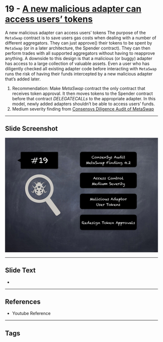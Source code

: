 
# 19 - [A new malicious adapter can access users’ tokens](./A%20new%20malicious%20adapter%20can%20access%20users’%20tokens.md)

A new malicious adapter can access users’ tokens The purpose of the `MetaSwap` contract is to save users gas costs when dealing with a number of different aggregators. They can just approve() their tokens to be spent by `MetaSwap` (or in a later architecture, the Spender contract). They can then perform trades with all supported aggregators without having to reapprove anything. A downside to this design is that a malicious (or buggy) adapter has access to a large collection of valuable assets. Even a user who has diligently checked all existing adapter code before interacting with `MetaSwap` runs the risk of having their funds intercepted by a new malicious adapter that’s added later.


1. Recommendation: Make _MetaSwap_ contract the only contract that receives token approval. It then moves tokens to the Spender contract before that contract _DELEGATECALLs_ to the appropriate adapter. In this model, newly added adapters shouldn’t be able to access users’ funds.
2. Medium severity finding from [Consensys Diligence Audit of MetaSwap](https://consensys.net/diligence/audits/2020/08/metaswap/#a-new-malicious-adapter-can-access-users-tokens)


___
## Slide Screenshot
![019.png](../../images/7.%20Audit%20Findings%20101/019.png)
___
## Slide Text
- 
___
## References
- Youtube Reference
___
## Tags
